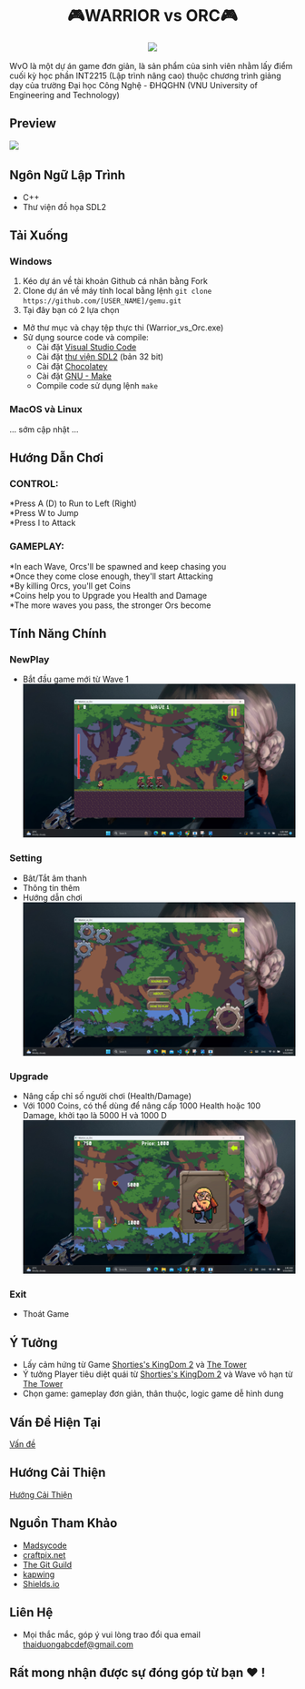 <h1 align="center">
  🎮WARRIOR vs ORC🎮
</h1>

<div align="center">

![](https://img.shields.io/github/last-commit/TaiZuon/gemu/main)

</div>

<td align="center">
      WvO là một dự án game đơn giản, là sản phẩm của sinh viên nhằm lấy điểm cuối kỳ học phần INT2215 (Lập trình nâng cao) thuộc chương trình giảng dạy của trường Đại học Công Nghệ - ĐHQGHN (VNU University of Engineering and Technology) 
</td>

## Preview

![](https://github.com/TaiZuon/gemu/blob/main/assets/ScreenShots/demo.gif)

## Ngôn Ngữ Lập Trình

- C++
- Thư viện đồ họa SDL2

## Tải Xuống

### Windows
1. Kéo dự án về tài khoản Github cá nhân bằng Fork
2. Clone dự án về máy tính local bằng lệnh `git clone https://github.com/[USER_NAME]/gemu.git`
3. Tại đây bạn có 2 lựa chọn 
  - Mở thư mục và chạy tệp thực thi (Warrior_vs_Orc.exe)
  - Sử dụng source code và compile:
    + Cài đặt [Visual Studio Code](https://code.visualstudio.com/download) 
    + Cài đặt [thư viện SDL2](https://lazyfoo.net/tutorials/SDL/01_hello_SDL/index.php) (bản 32 bit)
    + Cài đặt [Chocolatey](https://chocolatey.org/install)
    + Cài đặt [GNU - Make](https://community.chocolatey.org/packages/make) 
    + Compile code sử dụng lệnh `make`

### MacOS và Linux
... sớm cập nhật ...

## Hướng Dẫn Chơi

### CONTROL:                             
*Press A (D) to Run to Left (Right)                      
*Press W to Jump                                         
*Press I to Attack                                       
                                                         
### GAMEPLAY:                             
*In each Wave, Orcs'll be spawned and keep chasing you   
*Once they come close enough, they'll start Attacking    
*By killing Orcs, you'll get Coins                       
*Coins help you to Upgrade you Health and Damage         
*The more waves you pass, the stronger Ors become    

## Tính Năng Chính

### NewPlay
- Bắt đầu game mới từ Wave 1
![](https://github.com/TaiZuon/gemu/blob/main/assets/ScreenShots/NewGame.png)

### Setting
- Bât/Tắt âm thanh
- Thông tin thêm
- Hướng dẫn chơi
![](https://github.com/TaiZuon/gemu/blob/main/assets/ScreenShots/Setting.png)

### Upgrade
- Nâng cấp chỉ số người chơi (Health/Damage)
- Với 1000 Coins, có thể dùng để nâng cấp 1000 Health hoặc 100 Damage, khởi tạo là 5000 H và 1000 D
![](https://github.com/TaiZuon/gemu/blob/main/assets/ScreenShots/Upgrade.png)

### Exit
- Thoát Game

## Ý Tưởng

- Lấy cảm hứng từ Game [Shorties's KingDom 2](https://play.google.com/store/apps/details?id=air.dennatolich.shortieskingdom2&hl=en_US) và [The Tower](https://play.google.com/store/apps/details?id=com.TechTreeGames.TheTower&hl=vi&gl=US)
- Ý tưởng Player tiêu diệt quái từ [Shorties's KingDom 2](https://play.google.com/store/apps/details?id=air.dennatolich.shortieskingdom2&hl=en_US) và Wave vô hạn từ [The Tower](https://play.google.com/store/apps/details?id=com.TechTreeGames.TheTower&hl=vi&gl=US)
- Chọn game: gameplay đơn giản, thân thuộc, logic game dễ hình dung

## Vấn Đề Hiện Tại

[Vấn đề](https://docs.google.com/document/d/1-6D12q_fuEajYuPfgBidWDQA3wQyJGOGoI3QwXuc4C0/edit?usp=sharing)

## Hướng Cải Thiện 

[Hướng Cải Thiện](https://docs.google.com/document/d/1XYNEfkrknXIJXBqA7c61spWnH0pC1a7zPpxdsDrktXU/edit?usp=sharing)

## Nguồn Tham Khảo

- [Madsycode](https://www.youtube.com/playlist?list=PL-K0viiuJ2RctP5nlJlqmHGeh66-GOZR_)
- [craftpix.net](https://craftpix.net/)
- [The Git Guild](https://www.youtube.com/watch?v=a8CwpGARAsQ&ab_channel=TheGitGuild)
- [kapwing](https://www.kapwing.com/)
- [Shields.io](https://shields.io/category/activity)

## Liên Hệ

- Mọi thắc mắc, góp ý vui lòng trao đổi qua email thaiduongabcdef@gmail.com

## Rất mong nhận được sự đóng góp từ bạn :heart: !

